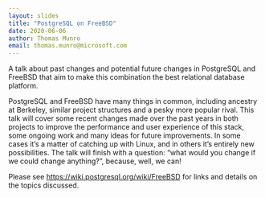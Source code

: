 ```yaml
---
layout: slides
title: "PostgreSQL on FreeBSD"
date: 2020-06-06
author: Thomas Munro
email: thomas.munro@microsoft.com
---
```

A talk about past changes and potential future changes in PostgreSQL and FreeBSD that aim to make this combination the best relational database platform.

PostgreSQL and FreeBSD have many things in common, including ancestry at Berkeley, similar project structures and a pesky more popular rival. This talk will cover some recent changes made over the past years in both projects to improve the performance and user experience of this stack, some ongoing work and many ideas for future improvements. In some cases it’s a matter of catching up with Linux, and in others it’s entirely new possibilities. The talk will finish with a question: “what would you change if we could change anything?”, because, well, we can!

Please see <https://wiki.postgresql.org/wiki/FreeBSD> for links and details on the topics discussed.
